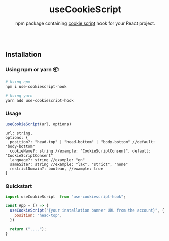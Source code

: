 <div align="center">
    <h1>useCookieScript</h1>
    <p>npm package containing <a href="https://cookie-script.com">cookie script</a> hook for your React project.</p>
	<br/>
</div>
<br/>

##  Installation

### Using npm or yarn 📦

```bash
# Using npm
npm i use-cookiescript-hook

# Using yarn
yarn add use-cookiescript-hook
```

### Usage
```javascript
useCookieScript(url, options)
```
```text
url: string,
options: {
  position?: "head-top" | "head-bottom" | "body-bottom" //default: "body-bottom"
  cookieName?: string //example: "CookieScriptConsent", default: "CookieScriptConsent"
  language?: string //example: "en"
  sameSite?: string //example: "lax", "strict", "none"
  restrictDomain?: boolean, //example: true
}
```

### Quickstart

```jsx
import useCookieScript  from "use-cookiescript-hook";

const App = () => {
  useCookieScript("{your installation banner URL from the account}", {
    position: "head-top",
  })

  return ("....");
}
```